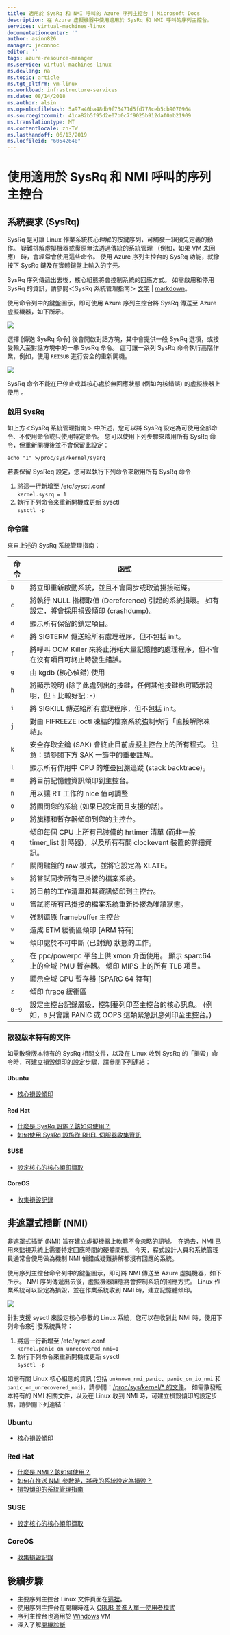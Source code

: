 ```yaml
---
title: 適用於 SysRq 和 NMI 呼叫的 Azure 序列主控台 | Microsoft Docs
description: 在 Azure 虛擬機器中使用適用於 SysRq 和 NMI 呼叫的序列主控台。
services: virtual-machines-linux
documentationcenter: ''
author: asinn826
manager: jeconnoc
editor: ''
tags: azure-resource-manager
ms.service: virtual-machines-linux
ms.devlang: na
ms.topic: article
ms.tgt_pltfrm: vm-linux
ms.workload: infrastructure-services
ms.date: 08/14/2018
ms.author: alsin
ms.openlocfilehash: 5a97a40ba48db9f73471d5fd778ceb5cb9070964
ms.sourcegitcommit: 41ca82b5f95d2e07b0c7f9025b912daf0ab21909
ms.translationtype: MT
ms.contentlocale: zh-TW
ms.lasthandoff: 06/13/2019
ms.locfileid: "60542640"
---
```

# <a name="use-serial-console-for-sysrq-and-nmi-calls"></a>使用適用於 SysRq 和 NMI 呼叫的序列主控台

## <a name="system-request-sysrq"></a>系統要求 (SysRq)
SysRq 是可讓 Linux 作業系統核心理解的按鍵序列，可觸發一組預先定義的動作。 疑難排解虛擬機器或復原無法透過傳統的系統管理 （例如，如果 VM 未回應） 時，會經常會使用這些命令。 使用 Azure 序列主控台的 SysRq 功能，就像按下 SysRq 鍵及在實體鍵盤上輸入的字元。

SysRq 序列傳遞出去後，核心組態將會控制系統的回應方式。 如需啟用和停用 SysRq 的資訊，請參閱＜SysRq 系統管理指南＞  [文字](https://aka.ms/kernelorgsysreqdoc) | [markdown](https://aka.ms/linuxsysrq)。  

使用命令列中的鍵盤圖示，即可使用 Azure 序列主控台將 SysRq 傳送至 Azure 虛擬機器，如下所示。

![](../media/virtual-machines-serial-console/virtual-machine-serial-console-command-menu.jpg)

選擇 [傳送 SysRq 命令] 後會開啟對話方塊，其中會提供一般 SysRq 選項，或接受輸入至對話方塊中的一串 SysRq 命令。  這可讓一系列 SysRq 命令執行高階作業，例如，使用 `REISUB` 進行安全的重新開機。

![](../media/virtual-machines-serial-console/virtual-machine-serial-console-sysreq_UI.png)

SysRq 命令不能在已停止或其核心處於無回應狀態 (例如內核錯誤) 的虛擬機器上使用 。

### <a name="enable-sysrq"></a>啟用 SysRq 
如上方＜SysRq 系統管理指南＞  中所述，您可以將 SysRq 設定為可使用全部命令、不使用命令或只使用特定命令。 您可以使用下列步驟來啟用所有 SysRq 命令，但重新開機後並不會保留此設定：
```
echo "1" >/proc/sys/kernel/sysrq
```
若要保留 SysReq 設定，您可以執行下列命令來啟用所有 SysRq 命令
1. 將這一行新增至 /etc/sysctl.conf  <br>
    `kernel.sysrq = 1`
1. 執行下列命令來重新開機或更新 sysctl <br>
    `sysctl -p`

### <a name="command-keys"></a>命令鍵 
來自上述的 SysRq 系統管理指南：

|命令| 函式
| ------| ----------- |
|``b``  |   將立即重新啟動系統，並且不會同步或取消掛接磁碟。
|``c``  |   將執行 NULL 指標取值 (Dereference) 引起的系統損壞。 如有設定，將會採用損毀傾印 (crashdump)。
|``d``  |   顯示所有保留的鎖定項目。
|``e``  |   將 SIGTERM 傳送給所有處理程序，但不包括 init。
|``f``  |   將呼叫 OOM Killer 來終止消耗大量記憶體的處理程序，但不會在沒有項目可終止時發生錯誤。
|``g``  |   由 kgdb (核心偵錯) 使用
|``h``  |   將顯示說明 (除了此處列出的按鍵，任何其他按鍵也可顯示說明，但 ``h`` 比較好記 :-)
|``i``  |    將 SIGKILL 傳送給所有處理程序，但不包括 init。
|``j``  |    對由 FIFREEZE ioctl 凍結的檔案系統強制執行「直接解除凍結」。
|``k``  |    安全存取金鑰 (SAK) 會終止目前虛擬主控台上的所有程式。 注意：請參閱下方 SAK 一節中的重要註解。
|``l``  |    顯示所有作用中 CPU 的堆疊回溯追蹤 (stack backtrace)。
|``m``  |    將目前記憶體資訊傾印到主控台。
|``n``  |    用以讓 RT 工作的 nice 值可調整
|``o``  |    將關閉您的系統 (如果已設定而且支援的話)。
|``p``  |    將旗標和暫存器傾印到您的主控台。
|``q``  |    傾印每個 CPU 上所有已裝備的 hrtimer 清單 (而非一般 timer_list 計時器)，以及所有有關 clockevent 裝置的詳細資訊。
|``r``  |    關閉鍵盤的 raw 模式，並將它設定為 XLATE。
|``s``  |    將嘗試同步所有已掛接的檔案系統。
|``t``  |    將目前的工作清單和其資訊傾印到主控台。
|``u``  |    嘗試將所有已掛接的檔案系統重新掛接為唯讀狀態。
|``v``  |    強制還原 framebuffer 主控台
|``v``  |    造成 ETM 緩衝區傾印 [ARM 特有]
|``w``  |    傾印處於不可中斷 (已封鎖) 狀態的工作。
|``x``  |    在 ppc/powerpc 平台上供 xmon 介面使用。 顯示 sparc64 上的全域 PMU 暫存器。 傾印 MIPS 上的所有 TLB 項目。
|``y``  |    顯示全域 CPU 暫存器 [SPARC 64 特有]
|``z``  |    傾印 ftrace 緩衝區
|``0``-``9`` | 設定主控台記錄層級，控制要列印至主控台的核心訊息。 (例如，``0`` 只會讓 PANIC 或 OOPS 這類緊急訊息列印至主控台。)

### <a name="distribution-specific-documentation"></a>散發版本特有的文件 ###
如需散發版本特有的 SysRq 相關文件，以及在 Linux 收到 SysRq 的「損毀」命令時，可建立損毀傾印的設定步驟，請參閱下列連結：

#### <a name="ubuntu"></a>Ubuntu ####
 - [核心損毀傾印](https://help.ubuntu.com/lts/serverguide/kernel-crash-dump.html)

#### <a name="red-hat"></a>Red Hat ####
- [什麼是 SysRq 設施？該如何使用？](https://access.redhat.com/articles/231663)
- [如何使用 SysRq 設施從 RHEL 伺服器收集資訊](https://access.redhat.com/solutions/2023)

#### <a name="suse"></a>SUSE ####
- [設定核心的核心傾印擷取](https://www.suse.com/support/kb/doc/?id=3374462)

#### <a name="coreos"></a>CoreOS ####
- [收集損毀記錄](https://coreos.com/os/docs/latest/collecting-crash-logs.html)

## <a name="non-maskable-interrupt-nmi"></a>非遮罩式插斷 (NMI) 
非遮罩式插斷 (NMI) 旨在建立虛擬機器上軟體不會忽略的訊號。 在過去，NMI 已用來監視系統上需要特定回應時間的硬體問題。  今天，程式設計人員和系統管理員通常會使用做為機制 NMI 偵錯或疑難排解都沒有回應的系統。

使用序列主控台命令列中的鍵盤圖示，即可將 NMI 傳送至 Azure 虛擬機器，如下所示。 NMI 序列傳遞出去後，虛擬機器組態將會控制系統的回應方式。  Linux 作業系統可以設定為損毀，並在作業系統收到 NMI 時，建立記憶體傾印。

![](../media/virtual-machines-serial-console/virtual-machine-serial-console-command-menu.jpg) <br>

針對支援 sysctl 來設定核心參數的 Linux 系統，您可以在收到此 NMI 時，使用下列命令來引發系統異常：
1. 將這一行新增至 /etc/sysctl.conf  <br>
    `kernel.panic_on_unrecovered_nmi=1`
1. 執行下列命令來重新開機或更新 sysctl <br>
    `sysctl -p`

如需有關 Linux 核心組態的資訊 (包括 `unknown_nmi_panic`、`panic_on_io_nmi` 和 `panic_on_unrecovered_nmi`)，請參閱：[/proc/sys/kernel/* 的文件](https://www.kernel.org/doc/Documentation/sysctl/kernel.txt)。 如需散發版本特有的 NMI 相關文件，以及在 Linux 收到 NMI 時，可建立損毀傾印的設定步驟，請參閱下列連結：
 
### <a name="ubuntu"></a>Ubuntu 
 - [核心損毀傾印](https://help.ubuntu.com/lts/serverguide/kernel-crash-dump.html)

### <a name="red-hat"></a>Red Hat 
 - [什麼是 NMI？該如何使用？](https://access.redhat.com/solutions/4127)
 - [如何在推送 NMI 參數時，將我的系統設定為損毀？](https://access.redhat.com/solutions/125103)
 - [損毀傾印的系統管理指南](https://access.redhat.com/documentation/en-us/red_hat_enterprise_linux/7/pdf/kernel_crash_dump_guide/kernel-crash-dump-guide.pdf)

### <a name="suse"></a>SUSE 
- [設定核心的核心傾印擷取](https://www.suse.com/support/kb/doc/?id=3374462)

### <a name="coreos"></a>CoreOS 
- [收集損毀記錄](https://coreos.com/os/docs/latest/collecting-crash-logs.html)

## <a name="next-steps"></a>後續步驟
* 主要序列主控台 Linux 文件頁面在[這裡](serial-console.md)。
* 使用序列主控台在開機時進入 [GRUB 並進入單一使用者模式](serial-console-grub-single-user-mode.md)
* 序列主控台也適用於 [Windows](../windows/serial-console.md) VM
* 深入了解[開機診斷](boot-diagnostics.md)